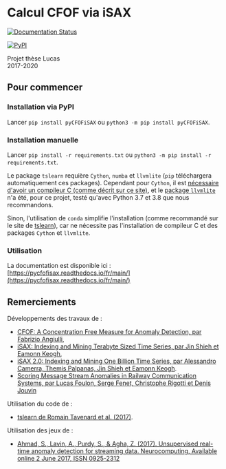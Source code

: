 # Calcul CFOF via iSAX

[![Documentation Status](https://readthedocs.org/projects/pycfofisax/badge/?version=main)](https://pycfofisax.readthedocs.io/fr/main/?badge=main)

[![PyPI](https://github.com/luk-f/pyCFOFiSAX/actions/workflows/python-publish.yml/badge.svg)](https://github.com/luk-f/pyCFOFiSAX/actions/workflows/python-publish.yml)

Projet thèse Lucas \
2017-2020

## Pour commencer

### Installation via PyPI

Lancer `pip install pyCFOFiSAX` ou `python3 -m pip install pyCFOFiSAX`.

### Installation manuelle

Lancer `pip install -r requirements.txt` ou `python3 -m pip install -r requirements.txt`.

Le package `tslearn` requière `Cython`, `numba` et `llvmlite` (`pip` téléchargera automatiquement ces packages).
Cependant pour `Cython`, il est [nécessaire d'avoir un compileur C (comme décrit sur ce site)](https://cython.readthedocs.io/en/latest/src/quickstart/install.html),
et le [package `llvmlite`](https://llvmlite.readthedocs.io/en/latest/) n'a été, pour ce projet, testé qu'avec Python 3.7 et 3.8
que nous recommandons.

Sinon, l'utilisation de `conda` simplifie l'installation (comme recommandé sur le site de [tslearn](https://tslearn.readthedocs.io/en/latest/index.html)), car ne nécessite pas 
l'installation de compileur C et des packages `Cython` et `llvmlite`.

### Utilisation

La documentation est disponible ici : [https://pycfofisax.readthedocs.io/fr/main/](https://pycfofisax.readthedocs.io/fr/main/)

## Remerciements

Développements des travaux de :
 - [CFOF: A Concentration Free Measure for Anomaly Detection, par Fabrizio Angiulli](https://arxiv.org/abs/1901.04992),
 - [iSAX: Indexing and Mining Terabyte Sized Time Series, par Jin Shieh et Eamonn Keogh](http://www.cs.ucr.edu/~eamonn/iSAX/iSAX.html),
 - [iSAX 2.0: Indexing and Mining One Billion Time Series, par Alessandro Camerra, Themis Palpanas, Jin Shieh et Eamonn Keogh](https://www.cs.ucr.edu/~eamonn/iSAX_2.0.pdf).
 - [Scoring Message Stream Anomalies in Railway Communication Systems, par Lucas Foulon, Serge Fenet, Christophe Rigotti et Denis Jouvin](https://hal.archives-ouvertes.fr/hal-02357924/)

Utilisation du code de :
 - [tslearn de Romain Tavenard et al. (2017)](https://tslearn.readthedocs.io/en/latest/index.html).

Utilisation des jeux de :
 - [Ahmad, S., Lavin, A., Purdy, S., & Agha, Z. (2017). Unsupervised real-time anomaly detection for streaming data. Neurocomputing, Available online 2 June 2017, ISSN 0925-2312](https://doi.org/10.1016/j.neucom.2017.04.070)
